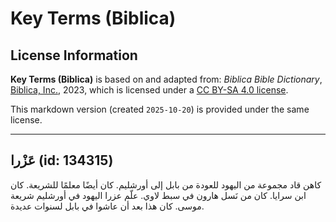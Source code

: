 # Key Terms (Biblica)

## License Information

**Key Terms (Biblica)** is based on and adapted from: _Biblica Bible Dictionary_, [Biblica, Inc.](https://www.biblica.com/), 2023, which is licensed under a [CC BY-SA 4.0 license](https://creativecommons.org/licenses/by-sa/4.0/legalcode.en).

This markdown version (created `2025-10-20`) is provided under the same license.



--------------------------------

## عَزْرا (id: 134315)

كاهن قاد مجموعة من اليهود للعودة من بابل إلى أورشليم. كان أيضًا معلمًا للشريعة. كان ابن سرايا. كان من نَسل هارون في سبط لاوي. علّم عزرا اليهود في أورشليم شريعة موسى. كان هذا بعد أن عاشوا في بابل لسنوات عديدة.


